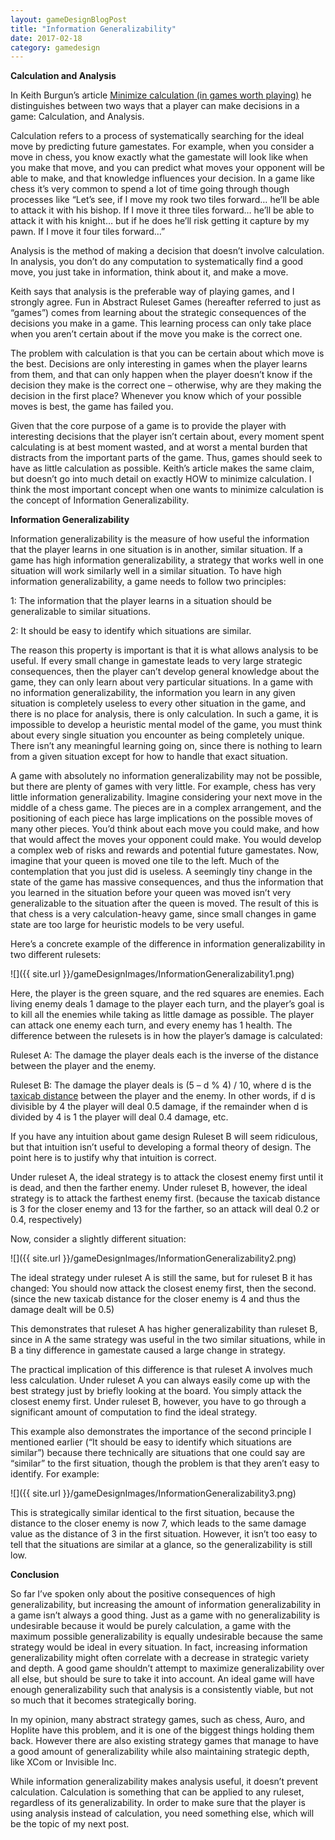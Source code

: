 ```yaml
---
layout: gameDesignBlogPost
title: "Information Generalizability"
date: 2017-02-18
category: gamedesign
---
```


**Calculation and Analysis**

In Keith Burgun’s article [Minimize calculation (in games worth playing)]( http://keithburgun.net/minimize-calculation-in-games-worth-playing/) he distinguishes between two ways that a player can make decisions in a game: Calculation, and Analysis.

Calculation refers to a process of systematically searching for the ideal move by predicting future gamestates. For example, when you consider a move in chess, you know exactly what the gamestate will look like when you make that move, and you can predict what moves your opponent will be able to make, and that knowledge influences your decision. In a game like chess it’s very common to spend a lot of time going through though processes like “Let’s see, if I move my rook two tiles forward… he’ll be able to attack it with his bishop. If I move it three tiles forward… he’ll be able to attack it with his knight… but if he does he’ll risk getting it capture by my pawn. If I move it four tiles forward…”

Analysis is the method of making a decision that doesn’t involve calculation. In analysis, you don’t do any computation to systematically find a good move, you just take in information, think about it, and make a move.

Keith says that analysis is the preferable way of playing games, and I strongly agree. Fun in Abstract Ruleset Games (hereafter referred to just as “games”) comes from learning about the strategic consequences of the decisions you make in a game. This learning process can only take place when you aren’t certain about if the move you make is the correct one.

The problem with calculation is that you can be certain about which move is the best. Decisions are only interesting in games when the player learns from them, and that can only happen when the player doesn’t know if the decision they make is the correct one – otherwise, why are they making the decision in the first place? Whenever you know which of your possible moves is best, the game has failed you.

Given that the core purpose of a game is to provide the player with interesting decisions that the player isn’t certain about, every moment spent calculating is at best moment wasted, and at worst a mental burden that distracts from the important parts of the game. Thus, games should seek to have as little calculation as possible. Keith’s article makes the same claim, but doesn’t go into much detail on exactly HOW to minimize calculation. I think the most important concept when one wants to minimize calculation is the concept of Information Generalizability.

**Information Generalizability**

Information generalizability is the measure of how useful the information that the player learns in one situation is in another, similar situation. If a game has high information generalizability, a strategy that works well in one situation will work similarly well in a similar situation. To have high information generalizability, a game needs to follow two principles:

1: The information that the player learns in a situation should be generalizable to similar situations.

2: It should be easy to identify which situations are similar.

The reason this property is important is that it is what allows analysis to be useful. If every small change in gamestate leads to very large strategic consequences, then the player can’t develop general knowledge about the game, they can only learn about very particular situations. In a game with no information generalizability, the information you learn in any given situation is completely useless to every other situation in the game, and there is no place for analysis, there is only calculation. In such a game, it is impossible to develop a heuristic mental model of the game, you must think about every single situation you encounter as being completely unique. There isn’t any meaningful learning going on, since there is nothing to learn from a given situation except for how to handle that exact situation.

A game with absolutely no information generalizability may not be possible, but there are plenty of games with very little. For example, chess has very little information generalizability. Imagine considering your next move in the middle of a chess game. The pieces are in a complex arrangement, and the positioning of each piece has large implications on the possible moves of many other pieces. You’d think about each move you could make, and how that would affect the moves your opponent could make. You would develop a complex web of risks and rewards and potential future gamestates. Now, imagine that your queen is moved one tile to the left. Much of the contemplation that you just did is useless. A seemingly tiny change in the state of the game has massive consequences, and thus the information that you learned in the situation before your queen was moved isn’t very generalizable to the situation after the queen is moved. The result of this is that chess is a very calculation-heavy game, since small changes in game state are too large for heuristic models to be very useful.

Here’s a concrete example of the difference in information generalizability in two different rulesets:

![]({{ site.url }}/gameDesignImages/InformationGeneralizability1.png)

Here, the player is the green square, and the red squares are enemies. Each living enemy deals 1 damage to the player each turn, and the player’s goal is to kill all the enemies while taking as little damage as possible. The player can attack one enemy each turn, and every enemy has 1 health. The difference between the rulesets is in how the player’s damage is calculated:

Ruleset A: The damage the player deals each is the inverse of the distance between the player and the enemy.

Ruleset B: The damage the player deals is (5 – d % 4) / 10, where d is the [taxicab distance](https://en.wikipedia.org/wiki/Taxicab_geometry) between the player and the enemy. In other words, if d is divisible by 4 the player will deal 0.5 damage, if the remainder when d is divided by 4 is 1 the player will deal 0.4 damage, etc.

If you have any intuition about game design Ruleset B will seem ridiculous, but that intuition isn’t useful to developing a formal theory of design. The point here is to justify why that intuition is correct.

Under ruleset A, the ideal strategy is to attack the closest enemy first until it is dead, and then the farther enemy. Under ruleset B, however, the ideal strategy is to attack the farthest enemy first. (because the taxicab distance is 3 for the closer enemy and 13 for the farther, so an attack will deal 0.2 or 0.4, respectively)

Now, consider a slightly different situation:

![]({{ site.url }}/gameDesignImages/InformationGeneralizability2.png)

The ideal strategy under ruleset A is still the same, but for ruleset B it has changed: You should now attack the closest enemy first, then the second. (since the new taxicab distance for the closer enemy is 4 and thus the damage dealt will be 0.5)

This demonstrates that ruleset A has higher generalizability than ruleset B, since in A the same strategy was useful in the two similar situations, while in B a tiny difference in gamestate caused a large change in strategy.

The practical implication of this difference is that ruleset A involves much less calculation. Under ruleset A you can always easily come up with the best strategy just by briefly looking at the board. You simply attack the closest enemy first. Under ruleset B, however, you have to go through a significant amount of computation to find the ideal strategy.

This example also demonstrates the importance of the second principle I mentioned earlier (“It should be easy to identify which situations are similar”) because there technically are situations that one could say are “similar” to the first situation, though the problem is that they aren’t easy to identify. For example:

![]({{ site.url }}/gameDesignImages/InformationGeneralizability3.png)

This is strategically similar identical to the first situation, because the distance to the closer enemy is now 7, which leads to the same damage value as the distance of 3 in the first situation. However, it isn’t too easy to tell that the situations are similar at a glance, so the generalizability is still low.

**Conclusion**

So far I’ve spoken only about the positive consequences of high generalizability, but increasing the amount of information generalizability in a game isn’t always a good thing. Just as a game with no generalizability is undesirable because it would be purely calculation, a game with the maximum possible generalizability is equally undesirable because the same strategy would be ideal in every situation. In fact, increasing information generalizability might often correlate with a decrease in strategic variety and depth. A good game shouldn’t attempt to maximize generalizability over all else, but should be sure to take it into account. An ideal game will have enough generalizability such that analysis is a consistently viable, but not so much that it becomes strategically boring.

In my opinion, many abstract strategy games, such as chess, Auro, and Hoplite have this problem, and it is one of the biggest things holding them back. However there are also existing strategy games that manage to have a good amount of generalizability while also maintaining strategic depth, like XCom or Invisible Inc.

While information generalizability makes analysis useful, it doesn’t prevent calculation. Calculation is something that can be applied to any ruleset, regardless of its generalizability. In order to make sure that the player is using analysis instead of calculation, you need something else, which will be the topic of my next post.
